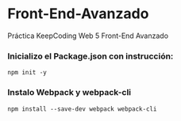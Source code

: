 # Front-End-Avanzado
Práctica KeepCoding Web 5 Front-End Avanzado


### Inicializo el Package.json con instrucción:
```
npm init -y
`````

### Instalo Webpack y webpack-cli
````
npm install --save-dev webpack webpack-cli
````



